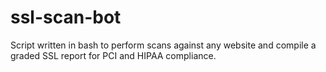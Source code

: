 # ssl-scan-bot
Script written in bash to perform scans against any website and compile a graded SSL report for PCI and HIPAA compliance.
